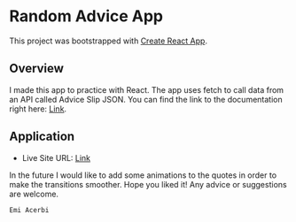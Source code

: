 # Random Advice App

This project was bootstrapped with [Create React App](https://github.com/facebook/create-react-app).

## Overview

I made this app to practice with React. The app uses fetch to call data from an API called Advice Slip JSON. You can find the link to the documentation right here: [Link](https://api.adviceslip.com/).

## Application

- Live Site URL: [Link](https://emiacerbi.github.io/random-advice/)

In the future I would like to add some animations to the quotes in order to make the transitions smoother. Hope you liked it! Any advice or suggestions are welcome.

`Emi Acerbi`
